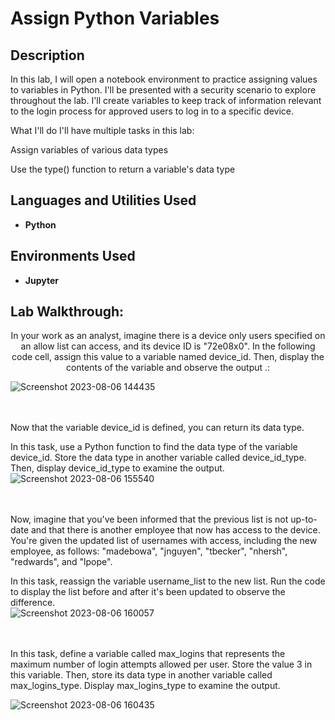 # Assign Python Variables


 ### 

<h2>Description</h2>
In this lab, I will open a notebook environment to practice assigning values to variables in Python. I'll be presented with a security scenario to explore throughout the lab. I'll create variables to keep track of information relevant to the login process for approved users to log in to a specific device.

What I'll do
I'll have multiple tasks in this lab:

Assign variables of various data types

Use the type() function to return a variable's data type
<br />


<h2>Languages and Utilities Used</h2>

- <b>Python</b> 
  

<h2>Environments Used </h2>

- <b>Jupyter</b> 

<h2>Lab Walkthrough:</h2>

<p align="center">
In your work as an analyst, imagine there is a device only users specified on an allow list can access, and its device ID is "72e08x0". In the following code cell, assign this value to a variable named device_id. Then, display the contents of the variable and observe the output .: <br/>

  ![Screenshot 2023-08-06 144435](https://github.com/Aaron504/Assign-Python-variables/assets/141078110/53961b46-8d4f-4fcf-b071-65f586f9c953)



<br />
<br />
Now that the variable device_id is defined, you can return its data type.

In this task, use a Python function to find the data type of the variable device_id. Store the data type in another variable called device_id_type. Then, display device_id_type to examine the output.  <br/>
![Screenshot 2023-08-06 155540](https://github.com/Aaron504/Assign-Python-variables/assets/141078110/8a342732-6352-4291-b8c5-ff5d501a0e44)

<br />
<br />
Now, imagine that you've been informed that the previous list is not up-to-date and that there is another employee that now has access to the device. You're given the updated list of usernames with access, including the new employee, as follows: "madebowa", "jnguyen", "tbecker", "nhersh", "redwards", and "lpope".

In this task, reassign the variable username_list to the new list. Run the code to display the list before and after it's been updated to observe the difference. <br/>
![Screenshot 2023-08-06 160057](https://github.com/Aaron504/Assign-Python-variables/assets/141078110/01094221-2e9d-458f-b9ae-fad1385fcd74)

<br />
<br />
In this task, define a variable called max_logins that represents the maximum number of login attempts allowed per user. Store the value 3 in this variable. Then, store its data type in another variable called max_logins_type. Display max_logins_type to examine the output. <br/>

![Screenshot 2023-08-06 160435](https://github.com/Aaron504/Assign-Python-variables/assets/141078110/69adda09-5b91-4c45-a0df-deb6683daa70)

